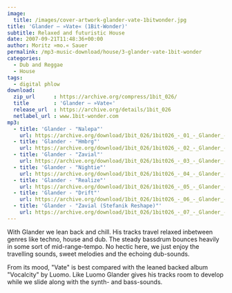 ```yaml
---
image:
  title: /images/cover-artwork-glander-vate-1bitwonder.jpg
title: 'Glander – »Vate« (1Bit-Wonder)'
subtitle: Relaxed and futuristic House
date: 2007-09-21T11:48:36+00:00
author: Moritz »mo.« Sauer
permalink: /mp3-music-download/house/3-glander-vate-1bit-wonder
categories:
  - Dub and Reggae
  - House
tags:
  - digital phlow
download:
  zip_url      : https://archive.org/compress/1bit_026/
  title        : 'Glander – »Vate«'
  release_url  : https://archive.org/details/1bit_026
  netlabel_url : www.1bit-wonder.com
mp3:
  - title: 'Glander - "Nalepa"'
    url: https://archive.org/download/1bit_026/1bit026_-_01_-_Glander_-_Nalepa.mp3
  - title: 'Glander - "Hmbrg"'
    url: https://archive.org/download/1bit_026/1bit026_-_02_-_Glander_-_Hmbrg.mp3
  - title: 'Glander - "Zavial"'
    url: https://archive.org/download/1bit_026/1bit026_-_03_-_Glander_-_Zavial.mp3
  - title: 'Glander - "Nightie"'
    url: https://archive.org/download/1bit_026/1bit026_-_04_-_Glander_-_Nightie.mp3
  - title: 'Glander - "Realize"'
    url: https://archive.org/download/1bit_026/1bit026_-_05_-_Glander_-_Realize.mp3
  - title: 'Glander - "Drift"'
    url: https://archive.org/download/1bit_026/1bit026_-_06_-_Glander_-_Drift.mp3
  - title: 'Glander - "Zavial (Stefanik Reshape)"'
    url: https://archive.org/download/1bit_026/1bit026_-_07_-_Glander_-_Zavial_-_Stefanik_Reshape.mp3
---
```

With Glander we lean back and chill. His tracks travel relaxed inbetween genres like techno, house and dub. The steady bassdrum bounces heavily in some sort of mid-range-tempo. No hectic here, we just enjoy the travelling sounds, sweet melodies and the echoing dub-sounds.<!--more-->

From its mood, "Vate" is best compared with the leaned backed album "Vocalcity" by Luomo. Like Luomo Glander gives his tracks room to develop while we slide along with the synth- and bass-sounds.
